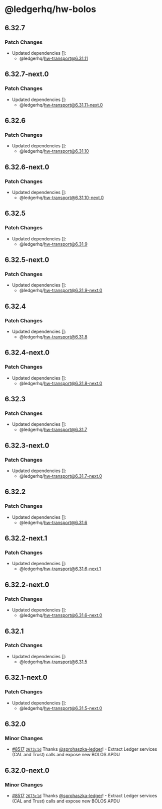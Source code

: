 # @ledgerhq/hw-bolos

## 6.32.7

### Patch Changes

- Updated dependencies []:
  - @ledgerhq/hw-transport@6.31.11

## 6.32.7-next.0

### Patch Changes

- Updated dependencies []:
  - @ledgerhq/hw-transport@6.31.11-next.0

## 6.32.6

### Patch Changes

- Updated dependencies []:
  - @ledgerhq/hw-transport@6.31.10

## 6.32.6-next.0

### Patch Changes

- Updated dependencies []:
  - @ledgerhq/hw-transport@6.31.10-next.0

## 6.32.5

### Patch Changes

- Updated dependencies []:
  - @ledgerhq/hw-transport@6.31.9

## 6.32.5-next.0

### Patch Changes

- Updated dependencies []:
  - @ledgerhq/hw-transport@6.31.9-next.0

## 6.32.4

### Patch Changes

- Updated dependencies []:
  - @ledgerhq/hw-transport@6.31.8

## 6.32.4-next.0

### Patch Changes

- Updated dependencies []:
  - @ledgerhq/hw-transport@6.31.8-next.0

## 6.32.3

### Patch Changes

- Updated dependencies []:
  - @ledgerhq/hw-transport@6.31.7

## 6.32.3-next.0

### Patch Changes

- Updated dependencies []:
  - @ledgerhq/hw-transport@6.31.7-next.0

## 6.32.2

### Patch Changes

- Updated dependencies []:
  - @ledgerhq/hw-transport@6.31.6

## 6.32.2-next.1

### Patch Changes

- Updated dependencies []:
  - @ledgerhq/hw-transport@6.31.6-next.1

## 6.32.2-next.0

### Patch Changes

- Updated dependencies []:
  - @ledgerhq/hw-transport@6.31.6-next.0

## 6.32.1

### Patch Changes

- Updated dependencies []:
  - @ledgerhq/hw-transport@6.31.5

## 6.32.1-next.0

### Patch Changes

- Updated dependencies []:
  - @ledgerhq/hw-transport@6.31.5-next.0

## 6.32.0

### Minor Changes

- [#8517](https://github.com/LedgerHQ/ledger-live/pull/8517) [`2673c1d`](https://github.com/LedgerHQ/ledger-live/commit/2673c1d98788fafe7e95bd798be06a6b5e39e1c0) Thanks [@sprohaszka-ledger](https://github.com/sprohaszka-ledger)! - Extract Ledger services (CAL and Trust) calls and expose new BOLOS APDU

## 6.32.0-next.0

### Minor Changes

- [#8517](https://github.com/LedgerHQ/ledger-live/pull/8517) [`2673c1d`](https://github.com/LedgerHQ/ledger-live/commit/2673c1d98788fafe7e95bd798be06a6b5e39e1c0) Thanks [@sprohaszka-ledger](https://github.com/sprohaszka-ledger)! - Extract Ledger services (CAL and Trust) calls and expose new BOLOS APDU

